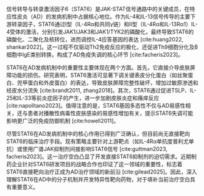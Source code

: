 信号转导与转录激活因子6（STAT6）是JAK-STAT信号通路中的关键成员，在特应性皮炎（AD）的发病机制中占据核心地位。作为IL-4和IL-13信号传导的主要下游转录因子，STAT6通过I型（IL-4Rα和共同γ链）和II型（IL-4Rα和IL-13Rα1）IL-4受体的激活，分别引发JAK1/JAK3和JAK1/TYK2的磷酸化，最终导致STAT6的磷酸化、二聚化及核转位，进而调控IL-4应答基因的表达 [cite:huang2022, shankar2022]。这一过程不仅驱动Th2免疫反应的极化，还促进Th9细胞分化及B细胞中IgE类别转换，构成了AD免疫失调的核心环节 [cite:facheris2023]。

STAT6在AD发病机制中的重要性主要体现在两个方面。首先，它直接介导皮肤屏障功能的损伤。研究表明，STAT6激活可显著下调关键表皮分化蛋白（如丝聚蛋白、兜甲蛋白和外皮蛋白）的表达，导致皮肤屏障完整性破坏，增加过敏原渗透和经皮水分流失 [cite:brandt2011, zhang2018]。其次，STAT6通过促进TSLP、IL-25和IL-33等前炎症因子的产生，进一步加剧皮肤炎症和瘙痒反应 [cite:napolitano2023]。值得注意的是，STAT6基因多态性不仅与AD易感性相关，还与患者对播散性病毒性皮肤感染的易感性增加有关，提示STAT6失调可能影响更广泛的免疫防御机制 [cite:howell2011]。

尽管STAT6在AD发病机制中的核心作用已得到广泛确认，但目前尚无直接靶向STAT6的临床治疗手段。现有策略主要针对上游靶点（如IL-4Rα单抗度普利尤单抗）或使用广谱JAK抑制剂间接影响STAT6信号 [cite:guttman2023, facheris2023]。这一治疗空白凸显了开发直接STAT6抑制剂的迫切需求。近期制药企业针对STAT6研发项目的战略合作也印证了这一领域的重要性，标志着STAT6直接靶向治疗正成为AD治疗领域的新前沿 [cite:gilead2025]。因此，深入理解STAT6在AD中的分子机制并开发特异性靶向药物，对于填补当前治疗空白具有重要意义。